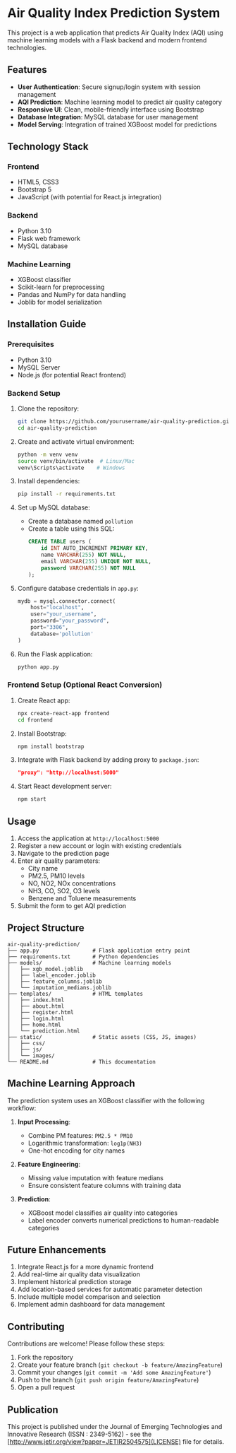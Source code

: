# Air Quality Index Prediction System

This project is a web application that predicts Air Quality Index (AQI) using machine learning models with a Flask backend and modern frontend technologies.

## Features

- **User Authentication**: Secure signup/login system with session management
- **AQI Prediction**: Machine learning model to predict air quality category
- **Responsive UI**: Clean, mobile-friendly interface using Bootstrap
- **Database Integration**: MySQL database for user management
- **Model Serving**: Integration of trained XGBoost model for predictions

## Technology Stack

### Frontend
- HTML5, CSS3
- Bootstrap 5
- JavaScript (with potential for React.js integration)

### Backend
- Python 3.10
- Flask web framework
- MySQL database

### Machine Learning
- XGBoost classifier
- Scikit-learn for preprocessing
- Pandas and NumPy for data handling
- Joblib for model serialization

## Installation Guide

### Prerequisites
- Python 3.10
- MySQL Server
- Node.js (for potential React frontend)

### Backend Setup
1. Clone the repository:
   ```bash
   git clone https://github.com/yourusername/air-quality-prediction.git
   cd air-quality-prediction
   ```

2. Create and activate virtual environment:
   ```bash
   python -m venv venv
   source venv/bin/activate  # Linux/Mac
   venv\Scripts\activate    # Windows
   ```

3. Install dependencies:
   ```bash
   pip install -r requirements.txt
   ```

4. Set up MySQL database:
   - Create a database named `pollution`
   - Create a table using this SQL:
     ```sql
     CREATE TABLE users (
         id INT AUTO_INCREMENT PRIMARY KEY,
         name VARCHAR(255) NOT NULL,
         email VARCHAR(255) UNIQUE NOT NULL,
         password VARCHAR(255) NOT NULL
     );
     ```

5. Configure database credentials in `app.py`:
   ```python
   mydb = mysql.connector.connect(
       host="localhost",
       user="your_username",
       password="your_password",
       port="3306",
       database='pollution'
   )
   ```

6. Run the Flask application:
   ```bash
   python app.py
   ```

### Frontend Setup (Optional React Conversion)
1. Create React app:
   ```bash
   npx create-react-app frontend
   cd frontend
   ```

2. Install Bootstrap:
   ```bash
   npm install bootstrap
   ```

3. Integrate with Flask backend by adding proxy to `package.json`:
   ```json
   "proxy": "http://localhost:5000"
   ```

4. Start React development server:
   ```bash
   npm start
   ```

## Usage

1. Access the application at `http://localhost:5000`
2. Register a new account or login with existing credentials
3. Navigate to the prediction page
4. Enter air quality parameters:
   - City name
   - PM2.5, PM10 levels
   - NO, NO2, NOx concentrations
   - NH3, CO, SO2, O3 levels
   - Benzene and Toluene measurements
5. Submit the form to get AQI prediction

## Project Structure

```
air-quality-prediction/
├── app.py                 # Flask application entry point
├── requirements.txt       # Python dependencies
├── models/                # Machine learning models
│   ├── xgb_model.joblib
│   ├── label_encoder.joblib
│   ├── feature_columns.joblib
│   └── imputation_medians.joblib
├── templates/             # HTML templates
│   ├── index.html
│   ├── about.html
│   ├── register.html
│   ├── login.html
│   ├── home.html
│   └── prediction.html
├── static/                # Static assets (CSS, JS, images)
│   ├── css/
│   ├── js/
│   └── images/
└── README.md              # This documentation
```

## Machine Learning Approach

The prediction system uses an XGBoost classifier with the following workflow:

1. **Input Processing**:
   - Combine PM features: `PM2.5 * PM10`
   - Logarithmic transformation: `log1p(NH3)`
   - One-hot encoding for city names

2. **Feature Engineering**:
   - Missing value imputation with feature medians
   - Ensure consistent feature columns with training data

3. **Prediction**:
   - XGBoost model classifies air quality into categories
   - Label encoder converts numerical predictions to human-readable categories

## Future Enhancements

1. Integrate React.js for a more dynamic frontend
2. Add real-time air quality data visualization
3. Implement historical prediction storage
4. Add location-based services for automatic parameter detection
5. Include multiple model comparison and selection
6. Implement admin dashboard for data management

## Contributing

Contributions are welcome! Please follow these steps:
1. Fork the repository
2. Create your feature branch (`git checkout -b feature/AmazingFeature`)
3. Commit your changes (`git commit -m 'Add some AmazingFeature'`)
4. Push to the branch (`git push origin feature/AmazingFeature`)
5. Open a pull request

## Publication

This project is published under the  Journal of Emerging Technologies and Innovative Research (ISSN : 2349-5162) - see the [http://www.jetir.org/view?paper=JETIR2504575](LICENSE) file for details.
